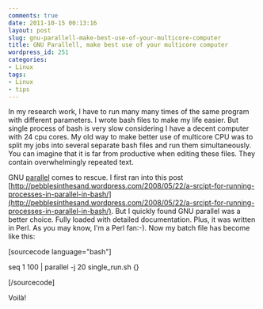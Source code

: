 ```yaml
---
comments: true
date: 2011-10-15 00:13:16
layout: post
slug: gnu-parallell-make-best-use-of-your-multicore-computer
title: GNU Parallell, make best use of your multicore computer
wordpress_id: 251
categories:
- Linux
tags:
- Linux
- tips
---
```


In my research work, I have to run many many times of the same program with different parameters. I wrote bash files to make my life easier. But single process of bash is very slow considering I have a decent computer with 24 cpu cores. My old way to make better use of multicore CPU was to split my jobs into several separate bash files and run them simultaneously. You can imagine that it is far from productive when editing these files. They contain overwhelmingly repeated text.

GNU [parallel](http://www.gnu.org/s/parallel) comes to rescue. I first ran into this post [http://pebblesinthesand.wordpress.com/2008/05/22/a-srcipt-for-running-processes-in-parallel-in-bash/](http://pebblesinthesand.wordpress.com/2008/05/22/a-srcipt-for-running-processes-in-parallel-in-bash/). But I quickly found GNU parallel was a better choice. Fully loaded with detailed documentation. Plus, it was written in Perl. As you may know, I'm a Perl fan:-). Now my batch file has become like this:

[sourcecode language="bash"]

seq 1 100 | parallel -j 20 single_run.sh {}

[/sourcecode]

Voilà!
